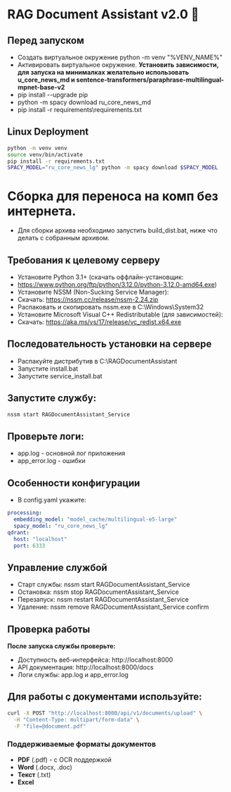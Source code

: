 # RAG Document Assistant v2.0 🚀
## Перед запуском
- Создать виртуальное окружение python -m venv "%VENV_NAME%"
- Активировать виртуальное окружение.
**Установить зависимости, для запуска на минималках желательно использовать u_core_news_md и sentence-transformers/paraphrase-multilingual-mpnet-base-v2**
- pip install --upgrade pip
- python -m spacy download ru_core_news_md
- pip install -r requirements\requirements.txt

## Linux Deployment
```bash
python -m venv venv
source venv/bin/activate
pip install -r requirements.txt
SPACY_MODEL="ru_core_news_lg" python -m spacy download $SPACY_MODEL
```

# Сборка для переноса на комп без интернета.
- Для сборки архива необходимо запустить build_dist.bat, ниже что делать с собранным архивом.

## Требования к целевому серверу
- Установите Python 3.1+ (скачать оффлайн-установщик:
- https://www.python.org/ftp/python/3.12.0/python-3.12.0-amd64.exe)
- Установите NSSM (Non-Sucking Service Manager):
- Скачать: https://nssm.cc/release/nssm-2.24.zip
- Распаковать и скопировать nssm.exe в C:\Windows\System32
- Установите Microsoft Visual C++ Redistributable (для зависимостей):
- Скачать: https://aka.ms/vs/17/release/vc_redist.x64.exe

## Последовательность установки на сервере
 - Распакуйте дистрибутив в C:\RAGDocumentAssistant
 - Запустите install.bat
 - Запустите service_install.bat

## Запустите службу:
```cmd
nssm start RAGDocumentAssistant_Service
```
## Проверьте логи:
- app.log - основной лог приложения
- app_error.log - ошибки

## Особенности конфигурации
- В config.yaml укажите:
```yaml
processing:
  embedding_model: "model_cache/multilingual-e5-large"
  spacy_model: "ru_core_news_lg"
qdrant:
  host: "localhost"
  port: 6333
```
## Управление службой
- Старт службы: nssm start RAGDocumentAssistant_Service
- Остановка: nssm stop RAGDocumentAssistant_Service
- Перезапуск: nssm restart RAGDocumentAssistant_Service
- Удаление: nssm remove RAGDocumentAssistant_Service confirm

## Проверка работы
**После запуска службы проверьте:**
- Доступность веб-интерфейса: http://localhost:8000
- API документация: http://localhost:8000/docs
- Логи службы: app.log и app_error.log

## Для работы с документами используйте:
```bash
curl -X POST "http://localhost:8000/api/v1/documents/upload" \
  -H "Content-Type: multipart/form-data" \
  -F "file=@document.pdf"
```


### Поддерживаемые форматы документов

- **PDF** (.pdf) - с OCR поддержкой
- **Word** (.docx, .doc)
- **Текст** (.txt)
- **Excel**
